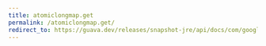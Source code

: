 ```yaml
---
title: atomiclongmap.get
permalink: /atomiclongmap.get/
redirect_to: https://guava.dev/releases/snapshot-jre/api/docs/com/google/common/util/concurrent/AtomicLongMap.html#get-K-
---
```

